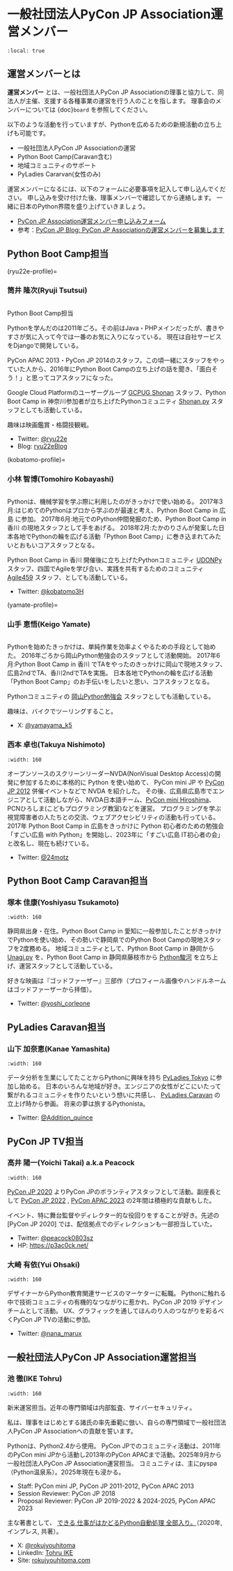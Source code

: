 # 一般社団法人PyCon JP Association運営メンバー

```{contents}
:local: true
```

## 運営メンバーとは

**運営メンバー** とは、一般社団法人PyCon JP Associationの理事と協力して、同法人が主催、支援する各種事業の運営を行う人のことを指します。
理事会のメンバーについては {doc}`board` を参照してください。

以下のような活動を行っていますが、Pythonを広めるための新規活動の立ち上げも可能です。

- 一般社団法人PyCon JP Associationの運営
- Python Boot Camp(Caravan含む)
- 地域コミュニティのサポート
- PyLadies Cararvan(女性のみ)

運営メンバーになるには、以下のフォームに必要事項を記入して申し込んでください。
申し込みを受け付けた後、理事メンバーで確認してから連絡します。
一緒に日本のPython界隈を盛り上げていきましょう。

- [PyCon JP Association運営メンバー申し込みフォーム](https://docs.google.com/forms/d/e/1FAIpQLSeBTd6LQVmPN_orLM8kM9r913UroW6dwRycz83bKNyoZFW3qQ/viewform)
- 参考：[PyCon JP Blog: PyCon JP Associationの運営メンバーを募集します](https://pyconjp.blogspot.com/2020/12/members.html)

## Python Boot Camp担当

(ryu22e-profile)=

### 筒井 隆次(Ryuji Tsutsui)

```{figure} /_static/ryu22e.jpg
```

Python Boot Camp担当

Pythonを学んだのは2011年ごろ。その前はJava・PHPメインだったが、書きやすさが気に入って今では一番のお気に入りになっている。
現在は自社サービスをDjangoで開発している。

PyCon APAC 2013・PyCon JP 2014のスタッフ。この頃一緒にスタッフをやっていた人から、2016年にPython Boot Campの立ち上げの話を聞き、「面白そう！」と思ってコアスタッフになった。

Google Cloud Platformのユーザーグループ [GCPUG Shonan](https://gcpug-shonan.connpass.com/) スタッフ、Python Boot Camp in 神奈川参加者が立ち上げたPythonコミュニティ [Shonan.py](https://shonan-py.connpass.com/) スタッフとしても活動している。

趣味は映画鑑賞・格闘技観戦。

- Twitter: [@ryu22e](https://twitter.com/ryu22e)
- Blog: [ryu22eBlog](https://ryu22e.org/)

(kobatomo-profile)=

### 小林 智博(Tomohiro Kobayashi)

```{figure} /_static/kobatomo.png
```

Pythonは、機械学習を学ぶ際に利用したのがきっかけで使い始める。
2017年3月:はじめてのPythonはプロから学ぶのが最速と考え、Python Boot Camp in 広島 に参加。
2017年6月:地元でのPython仲間発掘のため、Python Boot Camp in 香川 の現地スタッフとして手をあげる。
2018年2月:たかのりさんが発案した日本各地でPythonの輪を広げる活動「Python Boot Camp」に巻き込まれてみたいとおもいコアスタッフとなる。

Python Boot Camp in 香川 開催後に立ち上げたPythonコミュニティ [UDONPy](https://udonpy.connpass.com/) スタッフ、四国でAgileを学び合い、実践を共有するためのコミュニティ [Agile459](https://agile459.connpass.com/) スタッフ、としても活動している。

- Twitter: [@kobatomo3H](https://twitter.com/kobatomo3H)

(yamate-profile)=

### 山手 恵悟(Keigo Yamate)

```{figure} /_static/yamate.png
```

Pythonを始めたきっかけは、単純作業を効率よくやるための手段として始めた。 2016年ごろから岡山Python勉強会のスタッフとして活動開始。 2017年6月:Python Boot Camp in 香川 でTAをやったのきっかけに岡山で現地スタッフ、広島2ndでTA、香川2ndでTAを実施。 日本各地でPythonの輪を広げる活動「Python Boot Camp」のお手伝いをしたいと思い、コアスタッフとなる。

Pythonコミュニティの [岡山Python勉強会](https://okapython.connpass.com/) スタッフとしても活動している。

趣味は、バイクでツーリングすること。

* X: [@yamayama_k5](https://twitter.com/yamayama_k5)

### 西本 卓也(Takuya Nishimoto)

```{figure} /_static/nishimotz.jpg
:width: 160
```

オープンソースのスクリーンリーダーNVDA(NonVisual Desktop Access)の開発に参加するために本格的に Python を使い始めて、 PyCon mini JP や [PyCon JP 2012](https://2012.pycon.jp/) 併催イベントなどで NVDA を紹介した。
その後、広島県広島市でエンジニアとして活動しながら、NVDA日本語チーム、[PyCon mini Hiroshima](https://pycon-hiroshima.connpass.com/)、PCNひろしま(こどもプログラミング教室)などを運営。
プログラミングを学ぶ視覚障害者の人たちとの交流、ウェブアクセシビリティの活動も行っている。
2017年 Python Boot Camp in 広島をきっかけに Python 初心者のための勉強会「すごい広島 with Python」を開始し、2023年に「すごい広島 IT初心者の会」と改名し、現在も続けている。

- Twitter: [@24motz](https://twitter.com/24motz)

## Python Boot Camp Caravan担当

### 塚本 佳康(Yoshiyasu Tsukamoto)

```{figure} /_static/yoshi-tsukamo.jpg
:width: 160
```

静岡県出身・在住。Python Boot Camp in 愛知に一般参加したことがきっかけでPythonを使い始め、その勢いで静岡県でのPython Boot Campの現地スタッフを2度務める。
地域コミュニティとして、Python Boot Camp in 静岡から [Unagi.py](https://unagi-py.connpass.com/) を、Python Boot Camp in 静岡県藤枝市から [Python駿河](https://py-suruga.connpass.com/) を立ち上げ、運営スタッフとして活動している。

好きな映画は『ゴッドファーザー』三部作（プロフィール画像やハンドルネームはゴッドファーザーから拝借）。

- Twitter: [@yoshi_corleone](https://twitter.com/yoshi_corleone)

## PyLadies Caravan担当

### 山下 加奈恵(Kanae Yamashita)

```{figure} /_static/kanan.jpg
:width: 160
```

データ分析を生業にしてたことからPythonに興味を持ち [PyLadies Tokyo](https://tokyo.pyladies.com/) に参加し始める。
日本のいろんな地域が好き。エンジニアの女性がどこにいたって繋がれるコミュニティを作りたいという想いに共感し、 [PyLadies Caravan](https://tokyo.pyladies.com/caravan/index.html) の立上げ時から参画。
将来の夢は旅するPythonista。

- Twitter: [@Addition_quince](https://twitter.com/Addition_quince)

## PyCon JP TV担当

### 高井 陽一(Yoichi Takai) a.k.a Peacock

```{figure} /_static/peacock.jpg
:width: 160
```

[PyCon JP 2020](https://pycon.jp/2020/) よりPyCon JPのボランティアスタッフとして活動。副座長として [PyCon JP 2022](https://2022.pycon.jp/) , [PyCon APAC 2023](https://2023-apac.pycon.jp/) の2年間は積極的な貢献もした。

イベント、特に舞台監督やディレクター的な役回りをすることが好き。先述の [PyCon JP 2020] では、配信拠点でのディレクションも一部担当していた。

- Twitter: [@peacock0803sz](https://twitter.com/peacock0803sz)
- HP: <https://p3ac0ck.net/>

### 大崎 有依(Yui Ohsaki)

```{figure} /_static/nana.jpg
:width: 160
```

デザイナーからPython教育関連サービスのマーケターに転職。
Pythonに触れる中で技術コミュニティの有機的なつながりに惹かれ、PyCon JP 2019 デザインチームとして活動。
UX、グラフィックを通してほんのり人のつながりを彩るべくPyCon JP TVの活動に参加。

- Twitter: [@nana_marux](https://twitter.com/nana_marux)

## 一般社団法人PyCon JP Association運営担当

### 池 徹(IKE Tohru)

```{figure} /_static/ike-tohru.jpg
:width: 160
```

新米運営担当。近年の専門領域は内部監査、サイバーセキュリティ。

私は、理事をはじめとする諸氏の率先垂範に倣い、自らの専門領域で一般社団法人PyCon JP Associationへの貢献を誓います。

Pythonは、Python2.4から使用。
PyCon JPでのコミュニティ活動は、2011年のPyCon mini JPから活動し2013年のPyCon APACまで活動。2025年9月から一般社団法人PyCon JP Association運営担当。
コミュニティは、主にpyspa（Python温泉系）。2025年現在も浸かる。

- Staff: PyCon mini JP, PyCon JP 2011-2012, PyCon APAC 2013
- Session Reviewer: PyCon JP 2018
- Proposal Reviewer: PyCon JP 2019-2022 & 2024-2025, PyCon APAC 2023

主な著書として、 [できる 仕事がはかどるPython自動処理 全部入り。](https://book.impress.co.jp/books/1118101147)（2020年, インプレス, 共著）。

- X: [@rokujyouhitoma](https://x.com/rokujyouhitoma)
- LinkedIn: [Tohru IKE](https://www.linkedin.com/in/tohru-ike-a1b4b328/)
- Site: [rokujyouhitoma.com](https://rokujyouhitoma.com/)